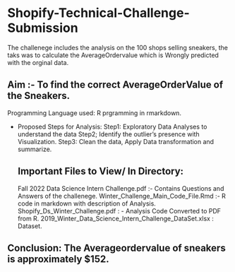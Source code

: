 # Shopify-Technical-Challenge-Submission

The challenege includes the analysis on the 100 shops selling sneakers, the taks was to calculate the AverageOrdervalue which is Wrongly predicted 
with the orginal data.

## Aim :- To find the correct AverageOrderValue of the Sneakers.

Programming Language used: R prgramming in rmarkdown.

- Proposed Steps for Analysis:
  Step1: Exploratory Data Analyses to understand the data
  Step2; Identify the outlier’s presence with Visualization.
  Step3: Clean the data, Apply Data transformation and summarize. 
  
  ## Important Files to View/ In Directory:
    Fall 2022 Data Science Intern Challenge.pdf :- Contains Questions and Answers of the challenege.
    Winter_Challenge_Main_Code_File.Rmd :- R code in markdown with description of Analysis.
    Shopify_Ds_Winter_Challenge.pdf : - Analysis Code Converted to PDF from R.
    2019_Winter_Data_Science_Intern_Challenge_DataSet.xlsx : Dataset.
    
## Conclusion: The Averageordervalue of sneakers is approximately $152.
  
  
  
